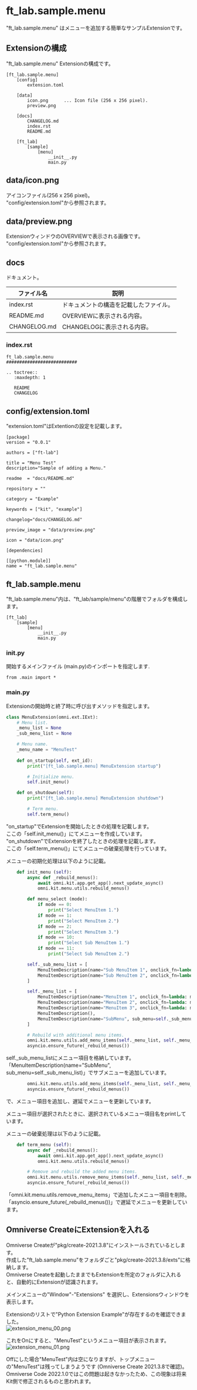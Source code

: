 # ft_lab.sample.menu

"ft_lab.sample.menu" はメニューを追加する簡単なサンプルExtensionです。    

## Extensionの構成

"ft_lab.sample.menu" Extensionの構成です。     

```
[ft_lab.sample.menu]
    [config]
        extension.toml

    [data]
        icon.png      ... Icon file (256 x 256 pixel).
        preview.png

    [docs]
        CHANGELOG.md
        index.rst
        README.md

    [ft_lab]
        [sample]
            [menu]
                __init__.py
                main.py
```

## data/icon.png

アイコンファイル(256 x 256 pixel)。    
"config/extension.toml"から参照されます。    

## data/preview.png

ExtensionウィンドウのOVERVIEWで表示される画像です。      
"config/extension.toml"から参照されます。    

## docs

ドキュメント。     

|ファイル名|説明|     
|---|---|     
|index.rst|ドキュメントの構造を記載したファイル。|     
|README.md|OVERVIEWに表示される内容。|     
|CHANGELOG.md|CHANGELOGに表示される内容。|     

### index.rst

```
ft_lab.sample.menu
###########################

.. toctree::
   :maxdepth: 1

   README
   CHANGELOG
```
## config/extension.toml

"extension.toml"はExtentionの設定を記載します。     

```
[package]
version = "0.0.1"

authors = ["ft-lab"]

title = "Menu Test"
description="Sample of adding a Menu."

readme  = "docs/README.md"

repository = ""

category = "Example"

keywords = ["kit", "example"]

changelog="docs/CHANGELOG.md"

preview_image = "data/preview.png"

icon = "data/icon.png"

[dependencies]

[[python.module]]
name = "ft_lab.sample.menu"
```

## ft_lab.sample.menu

"ft_lab.sample.menu"内は、"ft_lab/sample/menu"の階層でフォルダを構成します。     
```
[ft_lab]
    [sample]
        [menu]
            __init__.py
            main.py
```

### __init__.py

開始するメインファイル (main.py)のインポートを指定します.     

```
from .main import *
```

### main.py

Extensionの開始時と終了時に呼び出すメソッドを指定します。     
```python
class MenuExtension(omni.ext.IExt):
    # Menu list.
    _menu_list = None
    _sub_menu_list = None

    # Menu name.
    _menu_name = "MenuTest"
    
    def on_startup(self, ext_id):
        print("[ft_lab.sample.menu] MenuExtension startup")

        # Initialize menu.
        self.init_menu()

    def on_shutdown(self):
        print("[ft_lab.sample.menu] MenuExtension shutdown")

        # Term menu.
        self.term_menu()
```

"on_startup"でExtensionを開始したときの処理を記載します。     
ここの「self.init_menu()」にてメニューを作成しています。      
"on_shutdown"でExtensionを終了したときの処理を記載します。     
ここの「self.term_menu()」にてメニューの破棄処理を行っています。     

メニューの初期化処理は以下のように記載。     
```python
    def init_menu (self):
        async def _rebuild_menus():
            await omni.kit.app.get_app().next_update_async()
            omni.kit.menu.utils.rebuild_menus()

        def menu_select (mode):
            if mode == 0:
                print("Select MenuItem 1.")
            if mode == 1:
                print("Select MenuItem 2.")
            if mode == 2:
                print("Select MenuItem 3.")
            if mode == 10:
                print("Select Sub MenuItem 1.")
            if mode == 11:
                print("Select Sub MenuItem 2.")

        self._sub_menu_list = [
            MenuItemDescription(name="Sub MenuItem 1", onclick_fn=lambda: menu_select(10)),
            MenuItemDescription(name="Sub MenuItem 2", onclick_fn=lambda: menu_select(11)),
        ]

        self._menu_list = [
            MenuItemDescription(name="MenuItem 1", onclick_fn=lambda: menu_select(0)),
            MenuItemDescription(name="MenuItem 2", onclick_fn=lambda: menu_select(1)),
            MenuItemDescription(name="MenuItem 3", onclick_fn=lambda: menu_select(2)),
            MenuItemDescription(),
            MenuItemDescription(name="SubMenu", sub_menu=self._sub_menu_list),
        ]

        # Rebuild with additional menu items.
        omni.kit.menu.utils.add_menu_items(self._menu_list, self._menu_name)
        asyncio.ensure_future(_rebuild_menus())
```
self._sub_menu_listにメニュー項目を格納しています。       
「MenuItemDescription(name="SubMenu", sub_menu=self._sub_menu_list)」でサブメニューを追加しています。     

```python
        omni.kit.menu.utils.add_menu_items(self._menu_list, self._menu_name)
        asyncio.ensure_future(_rebuild_menus())
```
で、メニュー項目を追加し、遅延でメニューを更新しています。      

メニュー項目が選択されたときに、選択されているメニュー項目名をprintしています。     

メニューの破棄処理は以下のように記載。     
```python
    def term_menu (self):
        async def _rebuild_menus():
            await omni.kit.app.get_app().next_update_async()
            omni.kit.menu.utils.rebuild_menus()

        # Remove and rebuild the added menu items.
        omni.kit.menu.utils.remove_menu_items(self._menu_list, self._menu_name)
        asyncio.ensure_future(_rebuild_menus())
```
「omni.kit.menu.utils.remove_menu_items」で追加したメニュー項目を削除。       
「asyncio.ensure_future(_rebuild_menus())」で遅延でメニューを更新しています。      

## Omniverse CreateにExtensionを入れる

Omniverse Createが"pkg/create-2021.3.8"にインストールされているとします。     
作成した"ft_lab.sample.menu"をフォルダごと"pkg/create-2021.3.8/exts"に格納します。      
Omniverse Createを起動したままでもExtensionを所定のフォルダに入れると、自動的にExtensionが認識されます。     

メインメニューの"Window"-"Extensions" を選択し、Extensionsウィンドウを表示します。     

Extensionのリストで"Python Extension Example"が存在するのを確認できました。     
![extension_menu_00.png](../images/extension_menu_00.png)    

これをOnにすると、"MenuTest"というメニュー項目が表示されます。      
![extension_menu_01.png](../images/extension_menu_01.png)    

Offにした場合"MenuTest"内は空になりますが、トップメニューの"MenuTest"は残ってしまうようです (Omniverse Create 2021.3.8で確認)。     
Omniverse Code 2022.1.0ではこの問題は起きなかったため、この現象は将来Kit側で修正されるものと思われます。     
